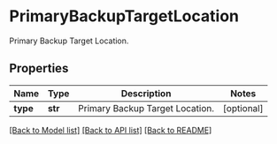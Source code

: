 # PrimaryBackupTargetLocation

Primary Backup Target Location.

## Properties
Name | Type | Description | Notes
------------ | ------------- | ------------- | -------------
**type** | **str** | Primary Backup Target Location. | [optional] 

[[Back to Model list]](../README.md#documentation-for-models) [[Back to API list]](../README.md#documentation-for-api-endpoints) [[Back to README]](../README.md)


